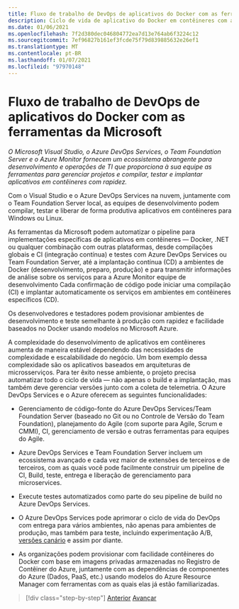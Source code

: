 ```yaml
---
title: Fluxo de trabalho de DevOps de aplicativos do Docker com as ferramentas da Microsoft
description: Ciclo de vida de aplicativo do Docker em contêineres com a plataforma e as ferramentas da Microsoft, o fluxo de trabalho do DevOps e as ferramentas da Microsoft
ms.date: 01/06/2021
ms.openlocfilehash: 7f2d380dec046804772ea7d13e764ab6f3224c12
ms.sourcegitcommit: 7ef96827b161ef3fcde75f79d839885632e26ef1
ms.translationtype: MT
ms.contentlocale: pt-BR
ms.lasthandoff: 01/07/2021
ms.locfileid: "97970148"
---
```

# <a name="docker-application-devops-workflow-with-microsoft-tools"></a>Fluxo de trabalho de DevOps de aplicativos do Docker com as ferramentas da Microsoft

*O Microsoft Visual Studio, o Azure DevOps Services, o Team Foundation Server e o Azure Monitor fornecem um ecossistema abrangente para desenvolvimento e operações de TI que proporciona à sua equipe as ferramentas para gerenciar projetos e compilar, testar e implantar aplicativos em contêineres com rapidez.*

Com o Visual Studio e o Azure DevOps Services na nuvem, juntamente com o Team Foundation Server local, as equipes de desenvolvimento podem compilar, testar e liberar de forma produtiva aplicativos em contêineres para Windows ou Linux.

As ferramentas da Microsoft podem automatizar o pipeline para implementações específicas de aplicativos em contêineres — Docker, .NET ou qualquer combinação com outras plataformas, desde compilações globais e CI (integração contínua) e testes com Azure DevOps Services ou Team Foundation Server, até a implantação contínua (CD) a ambientes de Docker (desenvolvimento, preparo, produção) e para transmitir informações de análise sobre os serviços para a Azure Monitor equipe de desenvolvimento Cada confirmação de código pode iniciar uma compilação (CI) e implantar automaticamente os serviços em ambientes em contêineres específicos (CD).

Os desenvolvedores e testadores podem provisionar ambientes de desenvolvimento e teste semelhante à produção com rapidez e facilidade baseados no Docker usando modelos no Microsoft Azure.

A complexidade do desenvolvimento de aplicativos em contêineres aumenta de maneira estável dependendo das necessidades de complexidade e escalabilidade do negócio. Um bom exemplo dessa complexidade são os aplicativos baseados em arquiteturas de microsserviços. Para ter êxito nesse ambiente, o projeto precisa automatizar todo o ciclo de vida — não apenas o build e a implantação, mas também deve gerenciar versões junto com a coleta de telemetria. O Azure DevOps Services e o Azure oferecem as seguintes funcionalidades:

- Gerenciamento de código-fonte do Azure DevOps Services/Team Foundation Server (baseado no Git ou no Controle de Versão do Team Foundation), planejamento do Agile (com suporte para Agile, Scrum e CMMI), CI, gerenciamento de versão e outras ferramentas para equipes do Agile.

- Azure DevOps Services e Team Foundation Server incluem um ecossistema avançado e cada vez maior de extensões de terceiros e de terceiros, com as quais você pode facilmente construir um pipeline de CI, Build, teste, entrega e liberação de gerenciamento para microservices.

- Execute testes automatizados como parte do seu pipeline de build no Azure DevOps Services.

- O Azure DevOps Services pode aprimorar o ciclo de vida do DevOps com entrega para vários ambientes, não apenas para ambientes de produção, mas também para teste, incluindo experimentação A/B, [versões canário](https://martinfowler.com/bliki/CanaryRelease.html) e assim por diante.

- As organizações podem provisionar com facilidade contêineres do Docker com base em imagens privadas armazenadas no Registro de Contêiner do Azure, juntamente com as dependências de componentes do Azure (Dados, PaaS, etc.) usando modelos do Azure Resource Manager com ferramentas com as quais elas já estão familiarizadas.

>[!div class="step-by-step"]
>[Anterior](../design-develop-containerized-apps/build-aspnet-core-applications-linux-containers-aks-kubernetes.md) 
> [Avançar](docker-application-outer-loop-devops-workflow.md)
